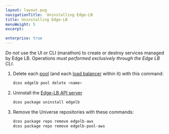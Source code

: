```yaml
---
layout: layout.pug
navigationTitle:  Uninstalling Edge-LB
title: Uninstalling Edge-LB
menuWeight: 5
excerpt:

enterprise: true
---
```


*Do not* use the UI or CLI (marathon) to create or destroy services managed by
Edge LB. Operations *must performed exclusively through the Edge LB CLI*.

1.  Delete each [pool](/1.11/networking/edge-lb/architecture#edge-lb-pool) (and each [load balancer](/1.11/networking/edge-lb/architecture#edge-lb-load-balancer) within it) with this command:

    ```bash
    dcos edgelb pool delete <name>
    ```

1.  Uninstall the [Edge-LB API server](/1.11/networking/edge-lb/architecture#edge-lb-api-server)

    ```bash
    dcos package uninstall edgelb
    ```

1.  Remove the Universe repositories with these commands:

    ```bash
    dcos package repo remove edgelb-aws
    dcos package repo remove edgelb-pool-aws
    ```
